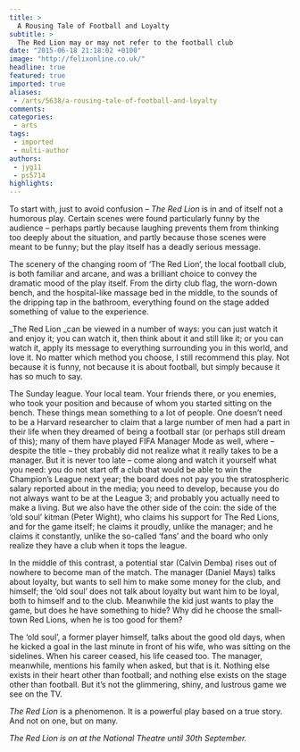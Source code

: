 ```yaml
---
title: >
  A Rousing Tale of Football and Loyalty
subtitle: >
  The Red Lion may or may not refer to the football club
date: "2015-06-18 21:18:02 +0100"
image: "http://felixonline.co.uk/"
headline: true
featured: true
imported: true
aliases:
 - /arts/5638/a-rousing-tale-of-football-and-loyalty
comments:
categories:
 - arts
tags:
 - imported
 - multi-author
authors:
 - jyg11
 - ps5714
highlights:
---
```


To start with, just to avoid confusion – _The Red Lion_ is in and of itself not a humorous play. Certain scenes were found particularly funny by the audience – perhaps partly because laughing prevents them from thinking too deeply about the situation, and partly because those scenes were meant to be funny; but the play itself has a deadly serious message.

The scenery of the changing room of ‘The Red Lion’, the local football club, is both familiar and arcane, and was a brilliant choice to convey the dramatic mood of the play itself. From the dirty club flag, the worn-down bench, and the hospital-like massage bed in the middle, to the sounds of the dripping tap in the bathroom, everything found on the stage added something of value to the experience.

_The Red Lion _can be viewed in a number of ways: you can just watch it and enjoy it; you can watch it, then think about it and still like it; or you can watch it, apply its message to everything surrounding you in this world, and love it. No matter which method you choose, I still recommend this play. Not because it is funny, not because it is about football, but simply because it has so much to say.

The Sunday league. Your local team. Your friends there, or you enemies, who took your position and because of whom you started sitting on the bench. These things mean something to a lot of people. One doesn’t need to be a Harvard researcher to claim that a large number of men had a part in their life when they dreamed of being a football star (or perhaps still dream of this); many of them have played FIFA Manager Mode as well, where – despite the title – they probably did not realize what it really takes to be a manager. But it is never too late – come along and watch it yourself what you need: you do not start off a club that would be able to win the Champion’s League next year; the board does not pay you the stratospheric salary reported about in the media; you need to develop, because you do not always want to be at the League 3; and probably you actually need to make a living. But we also have the other side of the coin: the side of the ‘old soul’ kitman (Peter Wight), who claims his support for The Red Lions, and for the game itself; he claims it proudly, unlike the manager; and he claims it constantly, unlike the so-called ‘fans’ and the board who only realize they have a club when it tops the league.

In the middle of this contrast, a potential star (Calvin Demba) rises out of nowhere to become man of the match. The manager (Daniel Mays) talks about loyalty, but wants to sell him to make some money for the club, and himself; the ‘old soul’ does not talk about loyalty but want him to be loyal, both to himself and to the club. Meanwhile the kid just wants to play the game, but does he have something to hide? Why did he choose the small-town Red Lions, when he is too good for them?

The ‘old soul’, a former player himself, talks about the good old days, when he kicked a goal in the last minute in front of his wife, who was sitting on the sidelines. When his career ceased, his life ceased too. The manager, meanwhile, mentions his family when asked, but that is it. Nothing else exists in their heart other than football; and nothing else exists on the stage other than football. But it’s not the glimmering, shiny, and lustrous game we see on the TV.

_The Red Lion_ is a phenomenon. It is a powerful play based on a true story. And not on one, but on many.

_The Red Lion is on at the National Theatre until 30th September._
